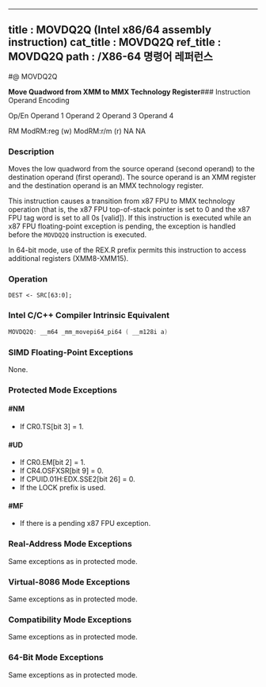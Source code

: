 ----------------------------
title : MOVDQ2Q (Intel x86/64 assembly instruction)
cat_title : MOVDQ2Q
ref_title : MOVDQ2Q
path : /X86-64 명령어 레퍼런스
----------------------------
#@ MOVDQ2Q

**Move Quadword from XMM to MMX Technology Register**###                  Instruction Operand Encoding


Op/En Operand 1 Operand 2 Operand 3 Operand 4

RM ModRM:reg (w) ModRM:r/m (r) NA NA

### Description


Moves the low quadword from the source operand (second operand) to the destination operand (first operand). The source operand is an XMM register and the destination operand is an MMX technology register.

This instruction causes a transition from x87 FPU to MMX technology operation (that is, the x87 FPU top-of-stack pointer is set to 0 and the x87 FPU tag word is set to all 0s [valid]). If this instruction is executed while an x87 FPU floating-point exception is pending, the exception is handled before the `MOVDQ2Q` instruction is executed.

In 64-bit mode, use of the REX.R prefix permits this instruction to access additional registers (XMM8-XMM15).


### Operation

```info-verb
DEST <- SRC[63:0];
```

### Intel C/C++ Compiler Intrinsic Equivalent

```cpp
MOVDQ2Q: __m64 _mm_movepi64_pi64 ( __m128i a)
```
### SIMD Floating-Point Exceptions


None.


### Protected Mode Exceptions

#### #NM
* If CR0.TS[bit 3] = 1. 

#### #UD
* If CR0.EM[bit 2] = 1.
* If CR4.OSFXSR[bit 9] = 0.
* If CPUID.01H:EDX.SSE2[bit 26] = 0.
* If the LOCK prefix is used.

#### #MF
* If there is a pending x87 FPU exception.

### Real-Address Mode Exceptions



Same exceptions as in protected mode.


### Virtual-8086 Mode Exceptions



Same exceptions as in protected mode.


### Compatibility Mode Exceptions



Same exceptions as in protected mode.


### 64-Bit Mode Exceptions



Same exceptions as in protected mode.

